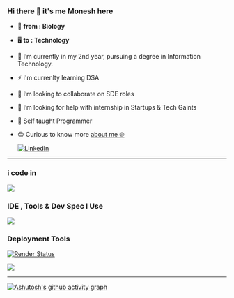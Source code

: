 ### Hi there 👋  it's me Monesh here

- 🧬 **from : Biology**
- 🖥️ **to : Technology**
- 🔭 I’m currently in my 2nd year, pursuing a degree in Information Technology.
- ⚡ I'm currenlty learning DSA 
- 👯 I’m looking to collaborate on SDE roles
- 🤔 I’m looking for help with internship in Startups & Tech Gaints
- 🙂 Self taught Programmer 
- 😊 Curious to know more [about me 🌐](https://moneshgomo.netlify.app/)
  <p >
  
  <a href="https://www.linkedin.com/in/moneshgomo/" target="_blank">
    <img src="https://skillicons.dev/icons?i=linkedin&theme=dark" alt="LinkedIn"/>
  </a>
 </p>
 
***


### i code in
<p>
  <!-- Programming Languages -->
  <a href="https://skillicons.dev">
    <img src="https://skillicons.dev/icons?i=java,py,html,css,js,php,spring,maven,git,mysql,postgres&theme=dark"/>
  </a>
</p>


 ### IDE , Tools & Dev Spec I Use


<p>
  <a href="https://skillicons.dev">
    <img src="https://skillicons.dev/icons?i=eclipse,idea,vscode,postman,notion,ubuntu,windows&theme=dark"/>
  </a>
</p>

### Deployment Tools 
 [![Render Status](https://img.shields.io/badge/Render-Deployed-46E3B7?style=for-the-badge&logo=render)](https://blog-1fcl.onrender.com/home)
<p>
  <a href="https://skillicons.dev">
    <img src="https://skillicons.dev/icons?i=firebase,netlify&theme=dark"/>
  </a>
</p>


***


[![Ashutosh's github activity graph](https://github-readme-activity-graph.vercel.app/graph?username=moneshgomo&bg_color=171616&color=edd9ed&line=11c04e&point=28f0ed&area=true&hide_border=true)](https://github.com/ashutosh00710/github-readme-activity-graph)

